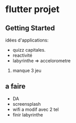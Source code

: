 # flutter projet


## Getting Started

idées d'applications:

* quizz capitales.
* reactivité
* labyrinthe => accelorometre

1. manque 3 jeu 


## a faire

* DA
* screensplash
* wifi a modif avec 2 tel
* finir labyrinthe
